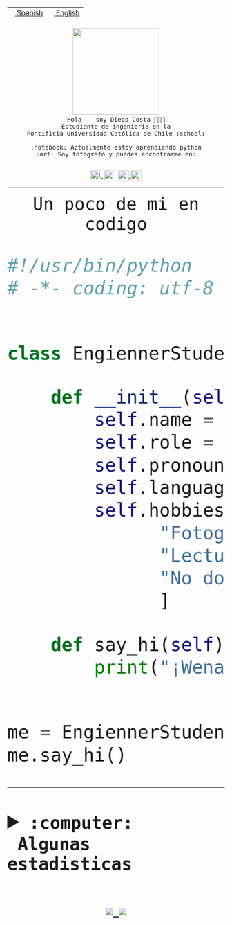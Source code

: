 <table border="0"  align="right">
 <tr><td><a href="README.md"><img src="https://upload.wikimedia.org/wikipedia/commons/thumb/8/89/Bandera_de_Espa%C3%B1a.svg/1200px-Bandera_de_Espa%C3%B1a.svg.png" height="10"> Spanish</a></td>
 <td><a href="README.en.md"><img src="https://upload.wikimedia.org/wikipedia/commons/a/a4/Flag_of_the_United_States.svg" height="10"> English</a></td></tr>
</table><br><br><br>


<p align="center">
  <img src="https://github.com/diegocostares/diegocostares/blob/main/Images/aaa2.gif?raw=true" width="200px">
  <br><samp>
    Hola <img src="https://media.giphy.com/media/hvRJCLFzcasrR4ia7z/giphy.gif" width="16px"> soy Diego Costa 👨🏻‍💻<br>
    Estudiante de ingeniería en la <br>
    Pontificia Universidad Católica de Chile :school:<br>
  <br>
    :notebook: Actualmente estoy aprendiendo python <br>
    :art: Soy fotografo y puedes encontrarme en: <br>
  <br></samp>
  
</p>

<p align="center">
   <a href="https://instagram.com/diegocosta_no" target="blank">
    <img 
    align="center" src="https://cdn.jsdelivr.net/npm/simple-icons@3.0.1/icons/instagram.svg" alt="instagram" height="25px" width="25px" />
  </a>
  <a style="border: 3px solid; color: white;"href="https://t.me/diegocosta_no" target="blank">
  <img
  align="center" alt="Telegram" width="25px" src="https://icons-for-free.com/iconfiles/png/512/Telegram-1324888767380505522.png" />
</a>
<a href="https://api.whatsapp.com/send?phone=56971897835&text=Hola!" target="blank">
  <img
  align="center" alt="wtsp" width="25px" src="https://img.icons8.com/pastel-glyph/2x/whatsapp--v2.png" />
</a>
<a href="https://www.linkedin.com/in/diego-costa-786249213/" target="blank">
  <img
  align="center" alt="wtsp" width="25px" src="https://img.icons8.com/metro/452/linkedin.png" />
</a>

  </a>
</p>

---


<p align="center"><font size="25"><samp>Un poco de mi en codigo</samp></front></p>


```python
#!/usr/bin/python
# -*- coding: utf-8 -*-


class EngiennerStudent:

    def __init__(self):
        self.name = "Diego Costa"
        self.role = "Estudiante"
        self.pronouns = "he/him"
        self.language_spoken = ["es_CL", "en_US"]
        self.hobbies = [
              "Fotografia",
              "Lectura",
              "No dormir",
              ]

    def say_hi(self):
        print("¡Wena mundo!")


me = EngiennerStudent()
me.say_hi()
```
---
<details>
  <summary><b><samp>:computer: &nbsp;Algunas estadisticas</samp></b></summary>
  <br/></p>

<!--START_SECTION:waka-->
![Code Time](http://img.shields.io/badge/Code%20Time-264%20hrs%2044%20mins-blue)

**Soy nocturno 🦉** 

```text
🌞 Mañana     1 commits      ░░░░░░░░░░░░░░░░░░░░░░░░░   0.49% 
🌆 Día        55 commits     ██████░░░░░░░░░░░░░░░░░░░   27.09% 
🌃 Tarde      75 commits     █████████░░░░░░░░░░░░░░░░   36.95% 
🌙 Noche      72 commits     ████████░░░░░░░░░░░░░░░░░   35.47%

```
📅 **Soy más productivo los Miércoles** 

```text
Lunes        6 commits      ░░░░░░░░░░░░░░░░░░░░░░░░░   2.96% 
Martes       14 commits     █░░░░░░░░░░░░░░░░░░░░░░░░   6.9% 
Miércoles    96 commits     ███████████░░░░░░░░░░░░░░   47.29% 
Jueves       21 commits     ██░░░░░░░░░░░░░░░░░░░░░░░   10.34% 
Viernes      6 commits      ░░░░░░░░░░░░░░░░░░░░░░░░░   2.96% 
Sábado       37 commits     ████░░░░░░░░░░░░░░░░░░░░░   18.23% 
Domingo      23 commits     ██░░░░░░░░░░░░░░░░░░░░░░░   11.33%

```


📊 **Esta semana me dediqué a** 

```text
🐱‍💻 Proyectos: 
Sin actividad registrada esta semana

```


 Last Updated on 25/02/2022 10:25:57 UTC
<!--END_SECTION:waka-->
  
  

 <p align="center"> <img src="https://github-readme-stats.vercel.app/api?username=diegocostares&show_icons=true&theme=ayu-mirage" alt="abhisheknaiidu" /></p>
 
</details>

<p align=center>
  <a href="https://github.com/diegocostares">
    <img src="https://badges.pufler.dev/visits/diegocostares/diegocostares?style=flat-square&color=black&logo=github">
  </a>
  <a href="https://github.com/diegocostares?tab=repositories">
    <img src="https://badges.pufler.dev/repos/diegocostares?style=flat-square&color=black&logo=github">
  </a>
</p>
